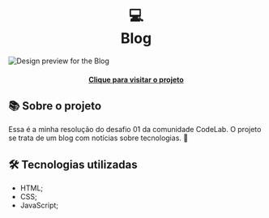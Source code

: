 <h1 align="center">
  💻<br>Blog
</h1>

![Design preview for the Blog](https://github.com/user-attachments/assets/fdc26951-4371-4454-a854-52a143bc5efc)

<h4 align="center"><a href="https://blog-codelab.netlify.app/">Clique para visitar o projeto</a></h4>

## 📚 Sobre o projeto

Essa é a minha resolução do desafio 01 da comunidade CodeLab. O projeto se trata de um blog com notícias sobre tecnologias. 🚀

## 🛠️ Tecnologias utilizadas

- HTML;
- CSS;
- JavaScript;
